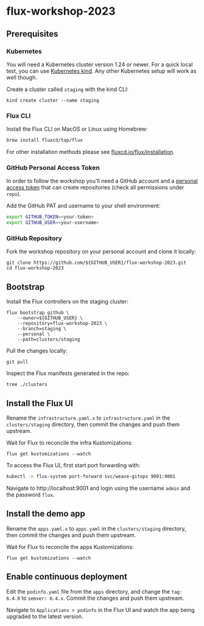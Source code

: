 # flux-workshop-2023

## Prerequisites

### Kubernetes

You will need a Kubernetes cluster version 1.24 or newer.
For a quick local test, you can use [Kubernetes kind](https://kind.sigs.k8s.io/docs/user/quick-start/).
Any other Kubernetes setup will work as well though.

Create a cluster called `staging` with the kind CLI:

```shell
kind create cluster --name staging
```

### Flux CLI

Install the Flux CLI on MacOS or Linux using Homebrew:

```sh
brew install fluxcd/tap/flux
```

For other installation methods please see [fluxcd.io/flux/installation](https://fluxcd.io/flux/installation/).

### GitHub Personal Access Token

In order to follow the workshop you'll need a GitHub account and a
[personal access token](https://help.github.com/en/github/authenticating-to-github/creating-a-personal-access-token-for-the-command-line)
that can create repositories (check all permissions under `repo`).

Add the GitHub PAT and username to your shell environment:

```sh
export GITHUB_TOKEN=<your-token>
export GITHUB_USER=<your-username>
```

### GitHub Repository

Fork the workshop repository on your personal account and clone it locally:

```shell
git clone https://github.com/${GITHUB_USER}/flux-workshop-2023.git
cd flux-workshop-2023
```

## Bootstrap

Install the Flux controllers on the staging cluster:

```shell
flux bootstrap github \
    --owner=${GITHUB_USER} \
    --repository=flux-workshop-2023 \
    --branch=staging \
    --personal \
    --path=clusters/staging
```

Pull the changes locally:

```shell
git pull
```

Inspect the Flux manifests generated in the repo:

```shell
tree ./clusters
```

## Install the Flux UI

Rename the `infrastructure.yaml.x` to `infrastructure.yaml` in the `clusters/staging` directory,
then commit the changes and push them upstream.

Wait for Flux to reconcile the infra Kustomizations:

```shell
flux get kustomizations --watch
```

To access the Flux UI, first start port forwarding with:

```sh
kubectl -n flux-system port-forward svc/weave-gitops 9001:9001
```

Navigate to http://localhost:9001 and login using the username `admin` and the password `flux`.

## Install the demo app

Rename the `apps.yaml.x` to `apps.yaml` in the `clusters/staging` directory,
then commit the changes and push them upstream.

Wait for Flux to reconcile the apps Kustomizations:

```shell
flux get kustomizations --watch
```

## Enable continuous deployment

Edit the `podinfo.yaml` file from the `apps` directory, and change the `tag: 6.4.0` to `semver: 6.4.x`.
Commit the changes and push them upstream.

Navigate to `Applications > podinfo` in the Flux UI and watch the app being upgraded to the latest version.
